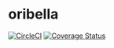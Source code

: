 # oribella

[![CircleCI](https://circleci.com/gh/oribella/oribella.svg?style=shield)](https://circleci.com/gh/oribella/framework/tree/ts) [![Coverage Status](https://coveralls.io/repos/github/oribella/framework/badge.svg?branch=ts)](https://coveralls.io/github/oribella/framework?branch=ts)
